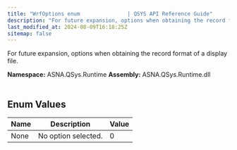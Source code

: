 ```yaml
---
title: "WrfOptions enum               | QSYS API Reference Guide"
description: "For future expansion, options when obtaining the record format of a display file. "
last_modified_at: 2024-08-09T16:18:25Z
sitemap: false
---
```


For future expansion, options when obtaining the record format of a display file.

**Namespace:** ASNA.QSys.Runtime
**Assembly:** ASNA.QSys.Runtime.dll
<br>
<br>

## Enum Values

| Name | Description | Value
| --- | --- | --- 
| None | No option selected. | 0 |
